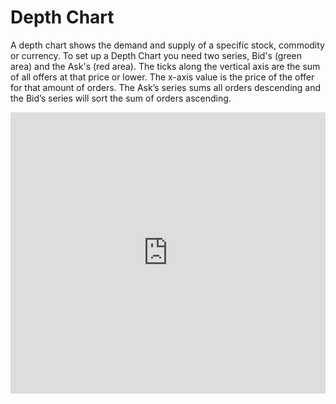 Depth Chart
===

A depth chart shows the demand and supply of a specific stock, commodity or currency. To set up a Depth Chart you need two series, Bid's (green area) and the Ask's (red area). The ticks along the vertical axis are the sum of all offers at that price or lower. The x-axis value is the price of the offer for that amount of orders. The Ask’s series sums all orders descending and the Bid’s series will sort the sum of orders ascending.

<iframe style="width: 100%; height: 450px; border: none;" src=https://www.highcharts.com/samples/embed/stock/demo/depth-chart></iframe>
